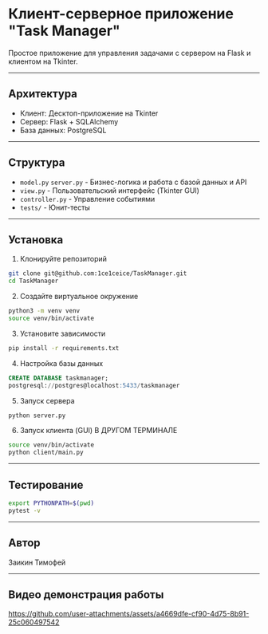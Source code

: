 # Клиент-серверное приложение "Task Manager"

Простое приложение для управления задачами с сервером на Flask и клиентом на Tkinter.

---

## Архитектура

- Клиент: Десктоп-приложение на Tkinter
- Сервер: Flask + SQLAlchemy
- База данных: PostgreSQL

---

## Структура

- `model.py` `server.py` - Бизнес-логика и работа с базой данных и API
- `view.py` - Пользовательский интерфейс (Tkinter GUI)
- `controller.py` - Управление событиями
- `tests/` - Юнит-тесты

---

## Установка
1. Клонируйте репозиторий 
```bash
git clone git@github.com:1ce1ceice/TaskManager.git
cd TaskManager 
```

2. Создайте виртуальное окружение
```bash
python3 -m venv venv
source venv/bin/activate
```

3. Установите зависимости
```bash
pip install -r requirements.txt
``` 

4. Настройка базы данных
```sql
CREATE DATABASE taskmanager;
postgresql://postgres@localhost:5433/taskmanager
```

5. Запуск сервера
```bash
python server.py
```
6. Запуск клиента (GUI)
В ДРУГОМ ТЕРМИНАЛЕ
```bash
source venv/bin/activate
python client/main.py
```
---

## Тестирование
```bash
export PYTHONPATH=$(pwd)
pytest -v
```
---

## Автор
Заикин Тимофей

---

## Видео демонстрация работы

https://github.com/user-attachments/assets/a4669dfe-cf90-4d75-8b91-25c060497542



